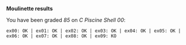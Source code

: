 **Moulinette results**

You have been graded *85* on *C Piscine Shell 00*:
```
ex00: OK | ex01: OK | ex02: OK | ex03: OK | ex04: OK | ex05: OK | ex06: OK | ex07: OK | ex08: OK | ex09: KO
```
